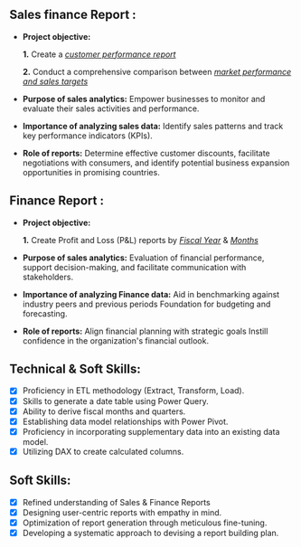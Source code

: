 ## Sales finance Report :


- **Project objective:** 

    **1.** Create a _[customer performance report](https://github.com/arnav973/Excel-Sales-Finance--Analytics/blob/main/Country%20wise%20P%20%26%20L.pdf)_ 

    **2.** Conduct a comprehensive comparison between _[market performance and sales targets](https://github.com/arnav973/Excel-Sales-Finance--Analytics/blob/main/Market%20Performance%20Vs%20Target.pdf)_

- **Purpose of sales analytics:** Empower businesses to monitor and evaluate their sales activities and performance.

- **Importance of analyzing sales data:** Identify sales patterns and track key performance indicators (KPIs).

- **Role of reports:** Determine effective customer discounts, facilitate negotiations with consumers, and identify potential business expansion opportunities in promising countries.


## Finance Report :

- **Project objective:** 

    **1.** Create Profit and Loss (P&L) reports by _[Fiscal Year](https://github.com/arnav973/Excel-Sales-Finance--Analytics/blob/main/Project%20customer%20sales%20report.pdf)_ & _[Months](https://github.com/arnav973/Excel-Sales-Finance--Analytics/blob/main/P%20%26%20L%20by%20fiscal%20month.pdf)_ 

  

- **Purpose of sales analytics:** Evaluation of financial performance, support decision-making, and facilitate communication with stakeholders.

- **Importance of analyzing Finance data:** Aid in benchmarking against industry peers and previous periods Foundation for budgeting and forecasting.

- **Role of reports:** Align financial planning with strategic goals Instill confidence in the organization's financial outlook.


## Technical & Soft Skills:
- [x]	Proficiency in ETL methodology (Extract, Transform, Load).
- [x]	Skills to generate a date table using Power Query.
- [x]	Ability to derive fiscal months and quarters.
- [x]	Establishing data model relationships with Power Pivot.
- [x]	Proficiency in incorporating supplementary data into an existing data model.
- [x]	Utilizing DAX to create calculated columns.

## Soft Skills:
- [x]	Refined understanding of Sales & Finance Reports
- [x]	Designing user-centric reports with empathy in mind.
- [x]	Optimization of report generation through meticulous fine-tuning.
- [x]	Developing a systematic approach to devising a report building plan.
